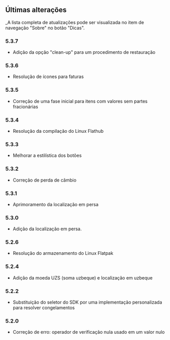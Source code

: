 ## Últimas alterações

_A lista completa de atualizações pode ser visualizada no item de navegação "Sobre" no botão "Dicas".

### 5.3.7
- Adição da opção "clean-up" para um procedimento de restauração  

### 5.3.6
- Resolução de ícones para faturas

### 5.3.5
- Correção de uma fase inicial para itens com valores sem partes fracionárias

### 5.3.4
- Resolução da compilação do Linux Flathub

### 5.3.3
- Melhorar a estilística dos botões

### 5.3.2
- Correção de perda de câmbio

### 5.3.1
- Aprimoramento da localização em persa

### 5.3.0
- Adição da localização em persa. 

### 5.2.6
- Resolução do armazenamento do Linux Flatpak

### 5.2.4
- Adição da moeda UZS (soma uzbeque) e localização em uzbeque

### 5.2.2
- Substituição do seletor do SDK por uma implementação personalizada para resolver congelamentos

### 5.2.0
- Correção de erro: operador de verificação nula usado em um valor nulo
